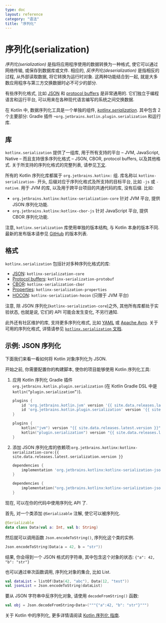 ```yaml
---
type: doc
layout: reference
category: "语法"
title: "序列化"
---
```


# 序列化(serialization)

_序列化(serialization)_ 是指将应用程序使用的数据转换为一种格式, 使它可以通过网络传输, 或保存到数据库或文件.
相应的, _反序列化(deserialization)_ 是指相反的过程, 从外部读取数据, 将它转换为运行时对象.
这两种功能结合到一起, 就是大多数应用程序与第三方交换数据时必不可少的部分.

有些序列化格式, 比如 [JSON](https://www.json.org/json-en.html) 和 [protocol buffers](https://developers.google.com/protocol-buffers) 是非常通用的.
它们独立于编程语言和运行平台, 可以用来在各种现代语言编写的系统之间交换数据.

在 Kotlin 中, 数据序列化工具是一个单独的组件, [*kotlinx.serialization*](https://github.com/Kotlin/kotlinx.serialization).
其中包含 2 个主要部分: Gradle 插件 –`org.jetbrains.kotlin.plugin.serialization` 和运行库.

## 库

`kotlinx.serialization` 提供了一组库, 用于所有支持的平台 – JVM, JavaScript, Native –
而且支持很多序列化格式 – JSON, CBOR, protocol buffers, 以及其他格式.
关于所支持的序列化格式的完整列表, 请参见[下文](#formats).

所有的 Kotlin 序列化库都属于 `org.jetbrains.kotlinx:` 组. 库名称以 `kotlinx-serialization-` 开头,
后缀对应于序列化格式及所支持的目标平台, 比如 `-js` 或 `-native`.
用于 JVM 的库, 以及用于跨平台项目的共通代码的库, 没有后缀. 比如:
* `org.jetbrains.kotlinx:kotlinx-serialization-core` 针对 JVM 平台, 提供 JSON 序列化功能.
* `org.jetbrains.kotlinx:kotlinx-cbor-js` 针对 JavaScript 平台, 提供 CBOR 序列化功能.

注意, `kotlinx.serialization` 库使用单独的版本结构, 与 Kotlin 本身的版本不同.
最新的发布版本请参见 [GitHub](https://github.com/Kotlin/kotlinx.serialization/releases) 的版本列表.

## 格式

`kotlinx.serialization` 包括针对多种序列化格式的库:

* [JSON](https://www.json.org/): `kotlinx-serialization-core`
* [Protocol buffers](https://developers.google.com/protocol-buffers): `kotlinx-serialization-protobuf`
* [CBOR](https://cbor.io/): `kotlinx-serialization-cbor`
* [Properties](https://en.wikipedia.org/wiki/.properties): `kotlinx-serialization-properties`
* [HOCON](https://github.com/lightbend/config/blob/master/HOCON.md): `kotlinx-serialization-hocon` (只限于 JVM 平台)

注意, 除 JSON 序列化(`kotlinx-serialization-core`)之外, 其他所有库都处于实验状态, 也就是说, 它们的 API 可能会发生变化, 不另行通知.

此外还有社区维护的库, 支持更多序列化格式, 比如 [YAML](https://yaml.org/) 或 [Apache Avro](https://avro.apache.org/).
关于可用的序列化格式, 详情请参见 [`kotlinx.serialization` 文档](https://github.com/Kotlin/kotlinx.serialization/blob/master/formats/README.md).

## 示例: JSON 序列化

下面我们来看一看如何将 Kotlin 对象序列化为 JSON.

开始之前, 你需要配置你的构建脚本, 使你的项目能够使用 Kotlin 序列化工具:

1. 应用 Kotlin 序列化 Gradle 插件 `org.jetbrains.kotlin.plugin.serialization`
(在 Kotlin Gradle DSL 中是 `kotlin(“plugin.serialization”)`).

    <div class="multi-language-sample" data-lang="groovy">
    <div class="sample" markdown="1" theme="idea" mode='groovy'>

    ```groovy
    plugins {
        id 'org.jetbrains.kotlin.jvm' version '{{ site.data.releases.latest.version }}'
        id 'org.jetbrains.kotlin.plugin.serialization' version '{{ site.data.releases.latest.version }}'  
    }
    ```

    </div>
    </div>

    <div class="multi-language-sample" data-lang="kotlin">
    <div class="sample" markdown="1" theme="idea" mode='kotlin' data-highlight-only>

    ```kotlin
    plugins {
        kotlin("jvm") version "{{ site.data.releases.latest.version }}"
        kotlin("plugin.serialization") version "{{ site.data.releases.latest.version }}"
    }
    ```

    </div>
    </div>

2. 添加 JSON 序列化库的依赖项:`org.jetbrains.kotlinx:kotlinx-serialization-core:{{ site.data.releases.latest.serialization.version }}`

    <div class="multi-language-sample" data-lang="groovy">
    <div class="sample" markdown="1" theme="idea" mode='groovy'>

    ```groovy
    dependencies {
        implementation 'org.jetbrains.kotlinx:kotlinx-serialization-json:{{ site.data.releases.latest.serialization.version }}'
    }
    ```

    </div>
    </div>

    <div class="multi-language-sample" data-lang="kotlin">
    <div class="sample" markdown="1" theme="idea" mode='kotlin' data-highlight-only>

    ```kotlin
    dependencies {
        implementation("org.jetbrains.kotlinx:kotlinx-serialization-json:{{ site.data.releases.latest.serialization.version }}")
    }
    ```

    </div>
    </div>

现在, 可以在你的代码中使用序列化 API 了.

首先, 对一个类添加 `@Serializable` 注解, 使它可以被序列化.

<div class="sample" markdown="1" theme="idea" data-highlight-only>

```kotlin
@Serializable
data class Data(val a: Int, val b: String)
```
</div>

然后就可以调用函数 `Json.encodeToString()`, 序列化这个类的实例.

<div class="sample" markdown="1" theme="idea" data-highlight-only>

```kotlin
Json.encodeToString(Data(a = 42, b = "str"))
```
</div>

结果, 你会得到一个 JSON 格式的字符串, 其中包含这个对象的状态: `{"a": 42, "b": "str"}`

也可以通过单次函数调用, 序列化对象的集合, 比如 List.

<div class="sample" markdown="1" theme="idea" data-highlight-only>

 ```kotlin
val dataList = listOf(Data(42, "abc"), Data(12, "test"))
val jsonList = Json.encodeToString(dataList)
 ```
</div>

要从 JSON 字符串中反序列化对象, 请使用 `decodeFromString()` 函数:

<div class="sample" markdown="1" theme="idea" data-highlight-only>

 ```kotlin
val obj = Json.decodeFromString<Data>("""{"a":42, "b": "str"}""")
 ```
 </div>

关于 Kotlin 中的序列化, 更多详情请阅读 [Kotlin 序列化 指南](https://github.com/Kotlin/kotlinx.serialization/blob/master/docs/serialization-guide.md).
